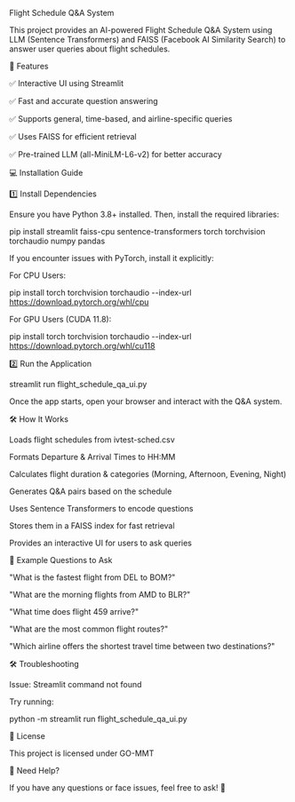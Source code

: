 Flight Schedule Q&A System

This project provides an AI-powered Flight Schedule Q&A System using LLM (Sentence Transformers) and FAISS (Facebook AI Similarity Search) to answer user queries about flight schedules.

🚀 Features

✅ Interactive UI using Streamlit

✅ Fast and accurate question answering

✅ Supports general, time-based, and airline-specific queries

✅ Uses FAISS for efficient retrieval

✅ Pre-trained LLM (all-MiniLM-L6-v2) for better accuracy

💻 Installation Guide

1️⃣ Install Dependencies

Ensure you have Python 3.8+ installed. Then, install the required libraries:

pip install streamlit faiss-cpu sentence-transformers torch torchvision torchaudio numpy pandas

If you encounter issues with PyTorch, install it explicitly:

For CPU Users:

pip install torch torchvision torchaudio --index-url https://download.pytorch.org/whl/cpu

For GPU Users (CUDA 11.8):

pip install torch torchvision torchaudio --index-url https://download.pytorch.org/whl/cu118

2️⃣ Run the Application

streamlit run flight_schedule_qa_ui.py

Once the app starts, open your browser and interact with the Q&A system.

🛠️ How It Works

Loads flight schedules from ivtest-sched.csv

Formats Departure & Arrival Times to HH:MM

Calculates flight duration & categories (Morning, Afternoon, Evening, Night)

Generates Q&A pairs based on the schedule

Uses Sentence Transformers to encode questions

Stores them in a FAISS index for fast retrieval

Provides an interactive UI for users to ask queries

🤖 Example Questions to Ask

"What is the fastest flight from DEL to BOM?"

"What are the morning flights from AMD to BLR?"

"What time does flight 459 arrive?"

"What are the most common flight routes?"

"Which airline offers the shortest travel time between two destinations?"

🛠 Troubleshooting

Issue: Streamlit command not found

Try running:

python -m streamlit run flight_schedule_qa_ui.py


📜 License

This project is licensed under GO-MMT

💬 Need Help?

If you have any questions or face issues, feel free to ask! 🚀